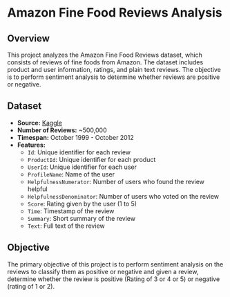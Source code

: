 # Amazon Fine Food Reviews Analysis

## Overview
This project analyzes the Amazon Fine Food Reviews dataset, which consists of reviews of fine foods from Amazon. The dataset includes product and user information, ratings, and plain text reviews. The objective is to perform sentiment analysis to determine whether reviews are positive or negative.

## Dataset
- **Source:** [Kaggle](https://www.kaggle.com/snap/amazon-fine-food-reviews)
- **Number of Reviews:** ~500,000
- **Timespan:** October 1999 - October 2012
- **Features:**
  - `Id`: Unique identifier for each review
  - `ProductId`: Unique identifier for each product
  - `UserId`: Unique identifier for each user
  - `ProfileName`: Name of the user
  - `HelpfulnessNumerator`: Number of users who found the review helpful
  - `HelpfulnessDenominator`: Number of users who voted on the review
  - `Score`: Rating given by the user (1 to 5)
  - `Time`: Timestamp of the review
  - `Summary`: Short summary of the review
  - `Text`: Full text of the review

## Objective
The primary objective of this project is to perform sentiment analysis on the reviews to classify them as positive or negative and given a review, determine whether the review is positive (Rating of 3 or 4 or 5) or negative (rating of 1 or 2).
